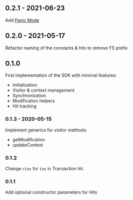 ## 0.2.1 - 2021-06-23

Add [Panic Mode](https://developers.flagship.io/docs/glossary#panic-mode)

## 0.2.0 - 2021-05-17

Refactor naming of the constants & hits to remove FS prefix

## 0.1.0

First implementation of the SDK with minimal features:
- Initialization
- Visitor & context management
- Synchronization
- Modification helpers
- Hit tracking

### 0.1.3 - 2020-05-15

Implement generics for visitor methods:
- getModification
- updateContext

### 0.1.2

Change `ctax` for `tax` in Transaction hit.

### 0.1.1

Add optional constructor parameters for Hits